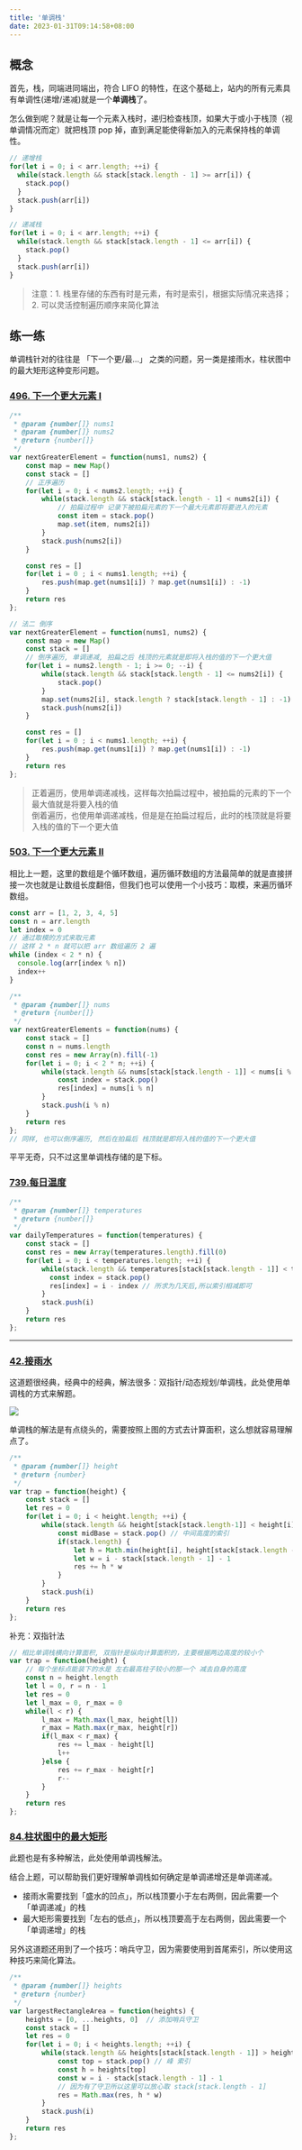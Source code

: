 ```yaml
---
title: '单调栈'
date: 2023-01-31T09:14:58+08:00
---
```


## 概念

首先，栈，同端进同端出，符合 LIFO 的特性，在这个基础上，站内的所有元素具有单调性(递增/递减)就是一个**单调栈**了。

怎么做到呢？就是让每一个元素入栈时，递归检查栈顶，如果大于或小于栈顶（视单调情况而定）就把栈顶 pop 掉，直到满足能使得新加入的元素保持栈的单调性。

```JavaScript
// 递增栈
for(let i = 0; i < arr.length; ++i) {
  while(stack.length && stack[stack.length - 1] >= arr[i]) {
    stack.pop()
  }
  stack.push(arr[i])
}

// 递减栈
for(let i = 0; i < arr.length; ++i) {
  while(stack.length && stack[stack.length - 1] <= arr[i]) {
    stack.pop()
  }
  stack.push(arr[i])
}
```

> 注意：1. 栈里存储的东西有时是元素，有时是索引，根据实际情况来选择；2. 可以灵活控制遍历顺序来简化算法

## 练一练

单调栈针对的往往是 「下一个更/最...」 之类的问题，另一类是接雨水，柱状图中的最大矩形这种变形问题。

### [496. 下一个更大元素 I](https://leetcode.cn/problems/next-greater-element-i/)

```JavaScript
/**
 * @param {number[]} nums1
 * @param {number[]} nums2
 * @return {number[]}
 */
var nextGreaterElement = function(nums1, nums2) {
    const map = new Map()
    const stack = []
    // 正序遍历
    for(let i = 0; i < nums2.length; ++i) {
        while(stack.length && stack[stack.length - 1] < nums2[i]) {
            // 拍扁过程中 记录下被拍扁元素的下一个最大元素即将要进入的元素
            const item = stack.pop()
            map.set(item, nums2[i])
        }
        stack.push(nums2[i])
    }

    const res = []
    for(let i = 0 ; i < nums1.length; ++i) {
        res.push(map.get(nums1[i]) ? map.get(nums1[i]) : -1)
    }
    return res
};

// 法二 倒序
var nextGreaterElement = function(nums1, nums2) {
    const map = new Map()
    const stack = []
    // 倒序遍历, 单调递减, 拍扁之后 栈顶的元素就是即将入栈的值的下一个更大值
    for(let i = nums2.length - 1; i >= 0; --i) {
        while(stack.length && stack[stack.length - 1] <= nums2[i]) {
            stack.pop()
        }
        map.set(nums2[i], stack.length ? stack[stack.length - 1] : -1)
        stack.push(nums2[i])
    }

    const res = []
    for(let i = 0 ; i < nums1.length; ++i) {
        res.push(map.get(nums1[i]) ? map.get(nums1[i]) : -1)
    }
    return res
};
```

> 正着遍历，使用单调递减栈，这样每次拍扁过程中，被拍扁的元素的下一个最大值就是将要入栈的值  
> 倒着遍历，也使用单调递减栈，但是是在拍扁过程后，此时的栈顶就是将要入栈的值的下一个更大值

### [503. 下一个更大元素 II](https://leetcode.cn/problems/next-greater-element-ii/)

相比上一题，这里的数组是个循环数组，遍历循环数组的方法最简单的就是直接拼接一次也就是让数组长度翻倍，但我们也可以使用一个小技巧：取模，来遍历循环数组。

```JavaScript
const arr = [1, 2, 3, 4, 5]
const n = arr.length
let index = 0
// 通过取模的方式来取元素
// 这样 2 * n 就可以把 arr 数组遍历 2 遍
while (index < 2 * n) {
  console.log(arr[index % n])
  index++
}
```

```JavaScript
/**
 * @param {number[]} nums
 * @return {number[]}
 */
var nextGreaterElements = function(nums) {
    const stack = []
    const n = nums.length
    const res = new Array(n).fill(-1)
    for(let i = 0; i < 2 * n; ++i) {
        while(stack.length && nums[stack[stack.length - 1]] < nums[i % n]) {
            const index = stack.pop()
            res[index] = nums[i % n]
        }
        stack.push(i % n)
    }
    return res
};
// 同样, 也可以倒序遍历, 然后在拍扁后 栈顶就是即将入栈的值的下一个更大值
```

平平无奇，只不过这里单调栈存储的是下标。

### [739.每日温度](https://leetcode.cn/problems/daily-temperatures/)

```JavaScript
/**
 * @param {number[]} temperatures
 * @return {number[]}
 */
var dailyTemperatures = function(temperatures) {
    const stack = []
    const res = new Array(temperatures.length).fill(0)
    for(let i = 0; i < temperatures.length; ++i) {
        while(stack.length && temperatures[stack[stack.length - 1]] < temperatures[i]) {
          const index = stack.pop()
          res[index] = i - index // 所求为几天后,所以索引相减即可
        }
        stack.push(i)
    }
    return res
};
```

---

### [42.接雨水](https://leetcode.cn/problems/trapping-rain-water/)

这道题很经典，经典中的经典，解法很多：双指针/动态规划/单调栈，此处使用单调栈的方式来解题。

![](https://cdn.staticaly.com/gh/yokiizx/picgo@master/img/202301311545709.png)

单调栈的解法是有点绕头的，需要按照上图的方式去计算面积，这么想就容易理解点了。

```JavaScript
/**
 * @param {number[]} height
 * @return {number}
 */
var trap = function(height) {
    const stack = []
    let res = 0
    for(let i = 0; i < height.length; ++i) {
        while(stack.length && height[stack[stack.length-1]] < height[i]) {
            const midBase = stack.pop() // 中间高度的索引
            if(stack.length) {
                let h = Math.min(height[i], height[stack[stack.length - 1]]) - height[midBase]
                let w = i - stack[stack.length - 1] - 1
                res += h * w
            }
        }
        stack.push(i)
    }
    return res
};
```

补充：双指针法

```JavaScript
// 相比单调栈横向计算面积, 双指针是纵向计算面积的，主要根据两边高度的较小个
var trap = function(height) {
    // 每个坐标点能装下的水是 左右最高柱子较小的那一个 减去自身的高度
    const n = height.length
    let l = 0, r = n - 1
    let res = 0
    let l_max = 0, r_max = 0
    while(l < r) {
        l_max = Math.max(l_max, height[l])
        r_max = Math.max(r_max, height[r])
        if(l_max < r_max) {
            res += l_max - height[l]
            l++
        }else {
            res += r_max - height[r]
            r--
        }
    }
    return res
};
```

### [84.柱状图中的最大矩形](https://leetcode.cn/problems/largest-rectangle-in-histogram/)

此题也是有多种解法，此处使用单调栈解法。

结合上题，可以帮助我们更好理解单调栈如何确定是单调递增还是单调递减。

- 接雨水需要找到「盛水的凹点」，所以栈顶要小于左右两侧，因此需要一个「单调递减」的栈
- 最大矩形需要找到「左右的低点」，所以栈顶要高于左右两侧，因此需要一个「单调递增」的栈

另外这道题还用到了一个技巧：哨兵守卫，因为需要使用到首尾索引，所以使用这种技巧来简化算法。

```JavaScript
/**
 * @param {number[]} heights
 * @return {number}
 */
var largestRectangleArea = function(heights) {
    heights = [0, ...heights, 0]  // 添加哨兵守卫
    const stack = []
    let res = 0
    for(let i = 0; i < heights.length; ++i) {
        while(stack.length && heights[stack[stack.length - 1]] > heights[i]) {
            const top = stack.pop() // 峰 索引
            const h = heights[top]
            const w = i - stack[stack.length - 1] - 1
            // 因为有了守卫所以这里可以放心取 stack[stack.length - 1]
            res = Math.max(res, h * w)
        }
        stack.push(i)
    }
    return res
};
```
